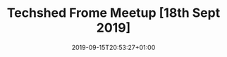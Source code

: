 ---
title: "Techshed Frome Meetup [18th Sept 2019]"
date: 2019-09-15T20:53:27+01:00
draft: false
description: |-
    Weekly open/casual meetups for making, networking & general collab.
    Wednesdays 7-9pm, Welshmill Hub, Frome.
eventSchedule:
    byDay: 'http://schema.org/Wednesday'
    startTime: '19:00'
    endTime: '21:00'
    repeatFrequency: P1W
image: /images/uploads/sml_how.png
location:
    name: 'Welshmill Hub'
    streetAddress: 'The Welsh Mill, Park Hill Drive'
    addressLocality: 'Frome'
    addressRegion: 'Somerset'
    postalCode: 'BA11 2LE'
    addressCountry: 'UK'
startDate: '2019-09-18 19:00'
duration: 'PT120M'
eventUrl: 'https://techshedfrome.org/#find-us'
url: '/event/2019-09-18'
---